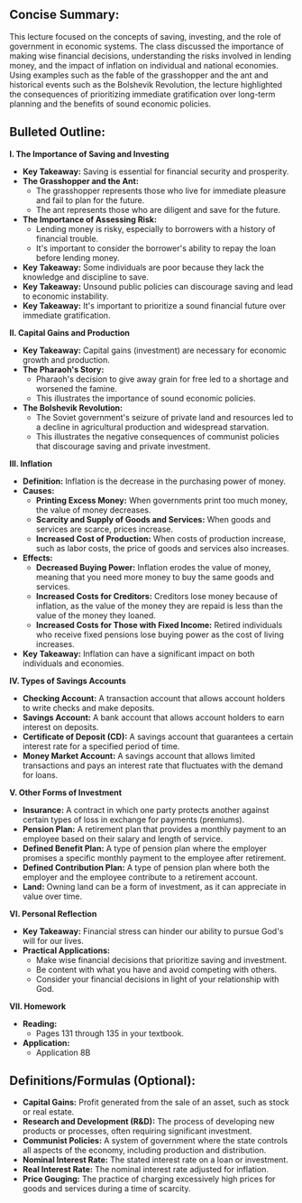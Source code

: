 ## Concise Summary:

This lecture focused on the concepts of saving, investing, and the role of government in economic systems. The class discussed the importance of making wise financial decisions, understanding the risks involved in lending money, and the impact of inflation on individual and national economies. Using examples such as the fable of the grasshopper and the ant and historical events such as the Bolshevik Revolution, the lecture highlighted the consequences of prioritizing immediate gratification over long-term planning and the benefits of sound economic policies. 

## Bulleted Outline:

**I.  The Importance of Saving and Investing**

*  **Key Takeaway:**  Saving is essential for financial security and prosperity.
*  **The Grasshopper and the Ant:** 
    *  The grasshopper represents those who live for immediate pleasure and fail to plan for the future.
    *  The ant represents those who are diligent and save for the future.
* **The Importance of Assessing Risk:**
    *  Lending money is risky, especially to borrowers with a history of financial trouble.
    *  It's important to consider the borrower's ability to repay the loan before lending money. 
*  **Key Takeaway:**  Some individuals are poor because they lack the knowledge and discipline to save. 
* **Key Takeaway:**  Unsound public policies can discourage saving and lead to economic instability. 
* **Key Takeaway:**  It's important to prioritize a sound financial future over immediate gratification. 

**II.  Capital Gains and Production**

*  **Key Takeaway:**  Capital gains (investment) are necessary for economic growth and production.
*  **The Pharaoh's Story:**
    *  Pharaoh's decision to give away grain for free led to a shortage and worsened the famine.
    *  This illustrates the importance of sound economic policies.
* **The Bolshevik Revolution:**
    * The Soviet government's seizure of private land and resources led to a decline in agricultural production and widespread starvation.
    *  This illustrates the negative consequences of communist policies that discourage saving and private investment.

**III.  Inflation**

* **Definition:**  Inflation is the decrease in the purchasing power of money.
* **Causes:**
    * **Printing Excess Money:** When governments print too much money, the value of money decreases. 
    * **Scarcity and Supply of Goods and Services:** When goods and services are scarce, prices increase.
    * **Increased Cost of Production:**  When costs of production increase, such as labor costs, the price of goods and services also increases.
* **Effects:**
    * **Decreased Buying Power:**  Inflation erodes the value of money, meaning that you need more money to buy the same goods and services. 
    * **Increased Costs for Creditors:**  Creditors lose money because of inflation, as the value of the money they are repaid is less than the value of the money they loaned. 
    * **Increased Costs for Those with Fixed Income:**  Retired individuals who receive fixed pensions lose buying power as the cost of living increases. 
* **Key Takeaway:**  Inflation can have a significant impact on both individuals and economies. 

**IV.  Types of Savings Accounts**

* **Checking Account:**  A transaction account that allows account holders to write checks and make deposits. 
* **Savings Account:** A bank account that allows account holders to earn interest on deposits.
* **Certificate of Deposit (CD):**  A savings account that guarantees a certain interest rate for a specified period of time. 
* **Money Market Account:** A savings account that allows limited transactions and pays an interest rate that fluctuates with the demand for loans.

**V.  Other Forms of Investment**

* **Insurance:** A contract in which one party protects another against certain types of loss in exchange for payments (premiums).
* **Pension Plan:**  A retirement plan that provides a monthly payment to an employee based on their salary and length of service.
* **Defined Benefit Plan:** A type of pension plan where the employer promises a specific monthly payment to the employee after retirement. 
* **Defined Contribution Plan:**  A type of pension plan where both the employer and the employee contribute to a retirement account. 
* **Land:** Owning land can be a form of investment, as it can appreciate in value over time. 

**VI.  Personal Reflection**

*  **Key Takeaway:**  Financial stress can hinder our ability to pursue God's will for our lives.
*  **Practical Applications:**
    *  Make wise financial decisions that prioritize saving and investment. 
    *  Be content with what you have and avoid competing with others.
    *  Consider your financial decisions in light of your relationship with God. 

**VII.  Homework**

* **Reading:** 
    * Pages 131 through 135 in your textbook.
* **Application:** 
    * Application 8B 

## Definitions/Formulas (Optional):

* **Capital Gains:**  Profit generated from the sale of an asset, such as stock or real estate.
* **Research and Development (R&D):** The process of developing new products or processes, often requiring significant investment. 
* **Communist Policies:**  A system of government where the state controls all aspects of the economy, including production and distribution. 
* **Nominal Interest Rate:** The stated interest rate on a loan or investment.
* **Real Interest Rate:**  The nominal interest rate adjusted for inflation. 
* **Price Gouging:**  The practice of charging excessively high prices for goods and services during a time of scarcity. 





